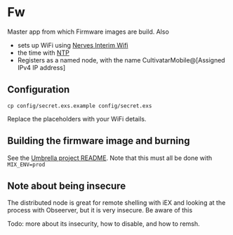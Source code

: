 # Fw

Master app from which Firmware images are build. Also

* sets up WiFi using [Nerves Interim Wifi](https://github.com/nerves-project/nerves_interim_wifi)
* the time with [NTP](lib/fw/ntp.ex)
* Registers as a named node, with the name CultivatarMobile@[Assigned IPv4 IP address]


## Configuration

```
cp config/secret.exs.example config/secret.exs
```

Replace the placeholders with your WiFi details.


## Building the firmware image and burning

See the [Umbrella project README](../../README.md). Note that this must all be done with `MIX_ENV=prod`

## Note about being insecure

The distributed node is great for remote shelling with iEX and looking at the process with Obseerver, but it is very insecure. Be aware of this

Todo: more about its insecurity, how to disable, and how to remsh.
